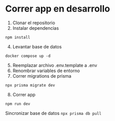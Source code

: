 # Correr app en desarrollo 

1. Clonar el repositorio 
2. Instalar dependencias 
```
npm install
```
4. Levantar base de datos 
```
docker compose up -d
```
5. Reemplazar archivo .env.template a .env
6. Renombrar variables de entorno 
7. Correr migrations de prisma 
```
npx prisma migrate dev
```
8. Correr app 
```
npm run dev
```

Sincronizar base de datos
```npx prisma db pull```